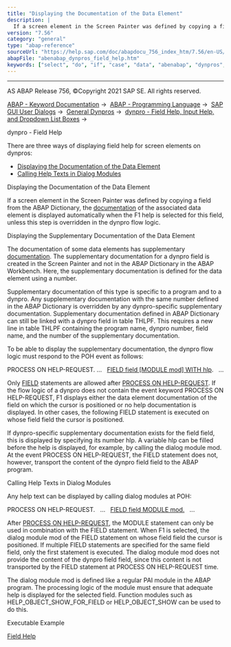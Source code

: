 ```yaml
---
title: "Displaying the Documentation of the Data Element"
description: |
  If a screen element in the Screen Painter was defined by copying a field from the ABAP Dictionary, the documentation(https://help.sap.com/doc/abapdocu_756_index_htm/7.56/en-US/abenddic_data_elements_sema.htm) of the associated data element is displayed automatically when the F1 help is selected fo
version: "7.56"
category: "general"
type: "abap-reference"
sourceUrl: "https://help.sap.com/doc/abapdocu_756_index_htm/7.56/en-US/abenabap_dynpros_field_help.htm"
abapFile: "abenabap_dynpros_field_help.htm"
keywords: ["select", "do", "if", "case", "data", "abenabap", "dynpros", "field", "help"]
---
```


* * *

AS ABAP Release 756, ©Copyright 2021 SAP SE. All rights reserved.

[ABAP - Keyword Documentation](https://help.sap.com/doc/abapdocu_756_index_htm/7.56/en-US/abenabap.htm) →  [ABAP - Programming Language](https://help.sap.com/doc/abapdocu_756_index_htm/7.56/en-US/abenabap_reference.htm) →  [SAP GUI User Dialogs](https://help.sap.com/doc/abapdocu_756_index_htm/7.56/en-US/abenabap_screens.htm) →  [General Dynpros](https://help.sap.com/doc/abapdocu_756_index_htm/7.56/en-US/abenabap_dynpros.htm) →  [dynpro - Field Help, Input Help, and Dropdown List Boxes](https://help.sap.com/doc/abapdocu_756_index_htm/7.56/en-US/abenabap_dynpros_help.htm) → 

dynpro - Field Help

There are three ways of displaying field help for screen elements on dynpros:

-   [Displaying the Documentation of the Data Element](#abenabap-dynpros-field-help-1-------displaying-the-supplementary-documentation-of-the-data-element---@ITOC@@ABENABAP_DYNPROS_FIELD_HELP_2)
-   [Calling Help Texts in Dialog Modules](#@@ITOC@@ABENABAP_DYNPROS_FIELD_HELP_3)

Displaying the Documentation of the Data Element

If a screen element in the Screen Painter was defined by copying a field from the ABAP Dictionary, the [documentation](https://help.sap.com/doc/abapdocu_756_index_htm/7.56/en-US/abenddic_data_elements_sema.htm) of the associated data element is displayed automatically when the F1 help is selected for this field, unless this step is overridden in the dynpro flow logic.

Displaying the Supplementary Documentation of the Data Element

The documentation of some data elements has supplementary [documentation](https://help.sap.com/doc/abapdocu_756_index_htm/7.56/en-US/abenddic_data_elements_sema.htm). The supplementary documentation for a dynpro field is created in the Screen Painter and not in the ABAP Dictionary in the ABAP Workbench. Here, the supplementary documentation is defined for the data element using a number.

Supplementary documentation of this type is specific to a program and to a dynpro. Any supplementary documentation with the same number defined in the ABAP Dictionary is overridden by any dynpro-specific supplementary documentation. Supplementary documentation defined in ABAP Dictionary can still be linked with a dynpro field in table THLPF. This requires a new line in table THLPF containing the program name, dynpro number, field name, and the number of the supplementary documentation.

To be able to display the supplementary documentation, the dynpro flow logic must respond to the POH event as follows:

PROCESS ON HELP-REQUEST.
...
  [FIELD field \[MODULE mod\] WITH hlp](https://help.sap.com/doc/abapdocu_756_index_htm/7.56/en-US/abendynp_field_help.htm).
  ...

Only [FIELD](https://help.sap.com/doc/abapdocu_756_index_htm/7.56/en-US/dynpfield.htm) statements are allowed after [PROCESS ON HELP-REQUEST](https://help.sap.com/doc/abapdocu_756_index_htm/7.56/en-US/dynpprocess.htm). If the flow logic of a dynpro does not contain the event keyword PROCESS ON HELP-REQUEST, F1 displays either the data element documentation of the field on which the cursor is positioned or no help documentation is displayed. In other cases, the following FIELD statement is executed on whose field field the cursor is positioned.

If dynpro-specific supplementary documentation exists for the field field, this is displayed by specifying its number hlp. A variable hlp can be filled before the help is displayed, for example, by calling the dialog module mod. At the event PROCESS ON HELP-REQUEST, the FIELD statement does not, however, transport the content of the dynpro field field to the ABAP program.

Calling Help Texts in Dialog Modules

Any help text can be displayed by calling dialog modules at POH:

PROCESS ON HELP-REQUEST.
  ...
  [FIELD field MODULE mod.](https://help.sap.com/doc/abapdocu_756_index_htm/7.56/en-US/abendynp_field_help.htm)
  ...

After [PROCESS ON HELP-REQUEST](https://help.sap.com/doc/abapdocu_756_index_htm/7.56/en-US/dynpprocess.htm), the MODULE statement can only be used in combination with the FIELD statement. When F1 is selected, the dialog module mod of the FIELD statement on whose field field the cursor is positioned. If multiple FIELD statements are specified for the same field field, only the first statement is executed. The dialog module mod does not provide the content of the dynpro field field, since this content is not transported by the FIELD statement at PROCESS ON HELP-REQUEST time.

The dialog module mod is defined like a regular PAI module in the ABAP program. The processing logic of the module must ensure that adequate help is displayed for the selected field. Function modules such as HELP\_OBJECT\_SHOW\_FOR\_FIELD or HELP\_OBJECT\_SHOW can be used to do this.

Executable Example

[Field Help](https://help.sap.com/doc/abapdocu_756_index_htm/7.56/en-US/abendynpro_f1_help_abexa.htm)